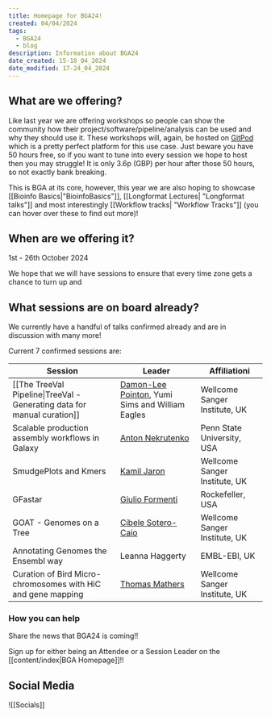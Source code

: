 ```yaml
---
title: Homepage for BGA24!
created: 04/04/2024
tags:
  - BGA24
  - blog
description: Information about BGA24
date_created: 15-10_04_2024
date_modified: 17-24_04_2024
---
```

## What are we offering?

Like last year we are offering workshops so people can show the community how their project/software/pipeline/analysis can be used and why they should use it. These workshops will, again, be hosted on [GitPod](https://gitpod.io/) which is a pretty perfect platform for this use case. Just beware you have 50 hours free, so if you want to tune into every session we hope to host then you may struggle! It is only 3.6p (GBP) per hour after those 50 hours, so not exactly bank breaking. 

This is BGA at its core, however, this year we are also hoping to showcase [[Bioinfo Basics|"BioinfoBasics"]], [[Longformat Lectures| "Longformat talks"]] and most interestingly [[Workflow tracks| "Workflow Tracks"]] (you can hover over these to find out more)!

## When are we offering it?

1st - 26th October 2024

We hope that we will have sessions to ensure that every time zone gets a chance to turn up and 

## What sessions are on board already?
We currently have a handful of talks confirmed already and are in discussion with many more!

Current 7 confirmed sessions are:

| Session                                                                 | Leader                                                                            | Affiliationi                  |
| ----------------------------------------------------------------------- | --------------------------------------------------------------------------------- | ----------------------------- |
| [[The TreeVal Pipeline\|TreeVal - Generating data for manual curation]] | [Damon-Lee Pointon](https://twitter.com/DLBPointon), Yumi Sims and William Eagles | Wellcome Sanger Institute, UK |
| Scalable production assembly workflows in Galaxy                        | [Anton Nekrutenko](https://twitter.com/nekrut?lang=en)                            | Penn State University, USA    |
| SmudgePlots and Kmers                                                   | [Kamil Jaron](https://twitter.com/KamilSJaron)                                    | Wellcome Sanger Institute, UK |
| GFastar                                                                 | [Giulio Formenti](https://twitter.com/giulio_formenti)                            | Rockefeller, USA              |
| GOAT - Genomes on a Tree                                                | [Cibele Sotero-Caio](https://twitter.com/CibeleCaio)                              | Wellcome Sanger Institute, UK |
| Annotating Genomes the Ensembl way                                      | Leanna Haggerty                                                                   | EMBL-EBI, UK                  |
| Curation of Bird Micro-chromosomes with HiC and gene mapping            | [Thomas Mathers](https://twitter.com/Thomas_Mathers)                              | Wellcome Sanger Institute, UK |
### How you can help
Share the news that BGA24 is coming!!

Sign up for either being an Attendee or a Session Leader on the [[content/index|BGA Homepage]]!!

## Social Media
![[Socials]]